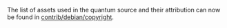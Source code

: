 The list of assets used in the quantum source and their attribution can now be found in [contrib/debian/copyright](../contrib/debian/copyright).
